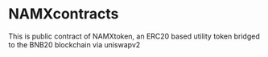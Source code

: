 # NAMXcontracts

This is public contract of NAMXtoken, an ERC20 based utility token bridged to the BNB20 blockchain via uniswapv2
